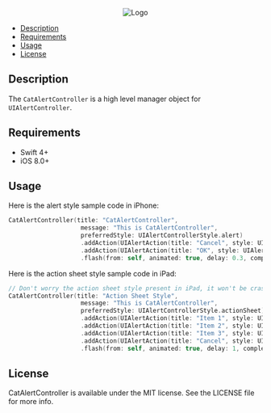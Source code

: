 <p align="center">
	<img src="https://github.com/ImKcat/CatAlertController/raw/master/CatAlertController-Logo.png" alt="Logo">
</p>

- [Description](#description)
- [Requirements](#requirements)
- [Usage](#usage)
- [License](#license)

## Description

The `CatAlertController` is a high level manager object for `UIAlertController`.

## Requirements

- Swift 4+
- iOS 8.0+

## Usage

Here is the alert style sample code in iPhone:

```swift
CatAlertController(title: "CatAlertController", 
                    message: "This is CatAlertController", 
                    preferredStyle: UIAlertControllerStyle.alert)
                    .addAction(UIAlertAction(title: "Cancel", style: UIAlertActionStyle.cancel, handler: nil))
                    .addAction(UIAlertAction(title: "OK", style: UIAlertActionStyle.default, handler: nil))
                    .flash(from: self, animated: true, delay: 0.3, completion: nil)
```

Here is the action sheet style sample code in iPad:

```swift
// Don't worry the action sheet style present in iPad, it won't be crash, take it easy :)
CatAlertController(title: "Action Sheet Style", 
                    message: "This is CatAlertController", 
                    preferredStyle: UIAlertControllerStyle.actionSheet)
                    .addAction(UIAlertAction(title: "Item 1", style: UIAlertActionStyle.default, handler: nil))
                    .addAction(UIAlertAction(title: "Item 2", style: UIAlertActionStyle.default, handler: nil))
                    .addAction(UIAlertAction(title: "Item 3", style: UIAlertActionStyle.default, handler: nil))
                    .addAction(UIAlertAction(title: "Cancel", style: UIAlertActionStyle.cancel, handler: nil))
                    .flash(from: self, animated: true, delay: 1, completion: nil)
```

## License

CatAlertController is available under the MIT license. See the LICENSE file for more info.